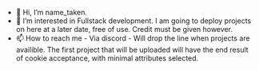 - 👋 Hi, I’m name_taken. 
- 👀 I’m interested in Fullstack development. I am going to deploy projects on here at a later date, free of use. Credit must be given however.
- 📫 How to reach me - Via discord - Will drop the line when projects are availible. 
The first project that will be uploaded will have the end result of cookie acceptance, with minimal attributes selected. 
<!---
Pudulu/Pudulu is a ✨ special ✨ repository because its `README.md` (this file) appears on your GitHub profile.
You can click the Preview link to take a look at your changes.
--->
